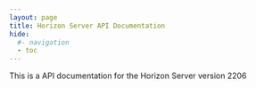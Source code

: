 ```yaml
---
layout: page
title: Horizon Server API Documentation
hide:
  #- navigation
  - toc
---
```


This is a API documentation for the Horizon Server version 2206

<swagger-ui src="rest-api-swagger-docs.json"/>
